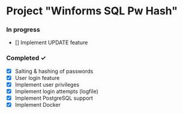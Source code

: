 # Project "Winforms SQL Pw Hash"

### In progress

- [] Implement UPDATE feature

### Completed ✓

- [x] Salting & hashing of passwords
- [x] User login feature
- [x] Implement user privileges
- [x] Implement login attempts (logfile)
- [x] Implement PostgreSQL support
- [x] Implement Docker
